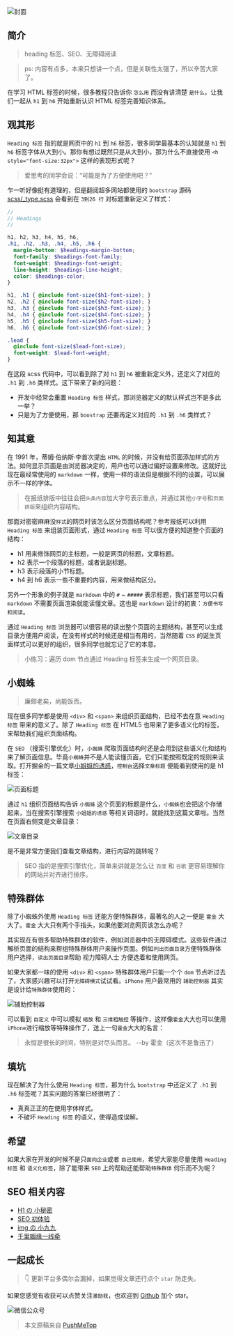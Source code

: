 <!-- # H1 の 小秘密 -->

![封面](https://raw.githubusercontent.com/pushmetop/resource/master/30-seconds-for-everyday/heading/poster.png)

## 简介

> heading 标签、SEO、无障碍阅读

> ps: 内容有点多，本来只想讲一个点，但是关联性太强了，所以辛苦大家了。

在学习 HTML 标签的时候，很多教程只告诉你 `怎么用` 而没有讲清楚 `是什么`，让我们一起从 `h1` 到 `h6` 开始重新认识 HTML 标签完善知识体系。

## 观其形

`Heading 标签` 指的就是网页中的 `h1` 到 `h6` 标签，很多同学最基本的认知就是 `h1` 到 `h6` 标签字体从大到小。那你有想过既然只是从大到小，那为什么不直接使用 `<h style="font-size:32px">` 这样的表现形式呢？

> 爱思考的同学会说：“可能是为了方便使用吧？”

乍一听好像挺有道理的，但是翻阅超多网站都使用的 `bootstrap` 源码 [scss/_type.scss](https://github.com/twbs/bootstrap/blob/ff29c1224c20b8fcf2d1e7c28426470f1dc3e40d/scss/_type.scss) 会看到在 `3到26 行` 对标题重新定义了样式：

```scss
//
// Headings
//

h1, h2, h3, h4, h5, h6,
.h1, .h2, .h3, .h4, .h5, .h6 {
  margin-bottom: $headings-margin-bottom;
  font-family: $headings-font-family;
  font-weight: $headings-font-weight;
  line-height: $headings-line-height;
  color: $headings-color;
}

h1, .h1 { @include font-size($h1-font-size); }
h2, .h2 { @include font-size($h2-font-size); }
h3, .h3 { @include font-size($h3-font-size); }
h4, .h4 { @include font-size($h4-font-size); }
h5, .h5 { @include font-size($h5-font-size); }
h6, .h6 { @include font-size($h6-font-size); }

.lead {
  @include font-size($lead-font-size);
  font-weight: $lead-font-weight;
}
```

在这段 scss 代码中，可以看到除了对 `h1` 到 `h6` 被重新定义外，还定义了对应的 `.h1` 到 `.h6` 类样式。这下带来了新的问题：

* 开发中经常会重置 `Heading 标签` 样式，那浏览器定义的默认样式岂不是多此一举？
* 只是为了方便使用，那 `boostrap` 还要再定义对应的 `.h1` 到 `.h6` 类样式？

## 知其意

在 1991 年，蒂姆·伯纳斯·李首次提出 `HTML` 的时候，并没有给页面添加样式的方法。如何显示页面是由浏览器决定的，用户也可以通过偏好设置来修改。这就好比现在最经常使用的 `markdown` 一样，使用一样的语法但是根据不同的设置，可以展示不一样的字体。

> 在报纸排版中往往会把`头条内容`加大字号表示重点，并通过其他`小字号`和`页面排版`来组织内容结构。

那面对密密麻麻没`样式`的网页时该怎么区分页面结构呢？参考报纸可以利用 `Heading 标签` 来组装页面形式，通过 `Heading 标签` 可以很方便的知道整个页面的结构：

* h1 用来修饰网页的主标题，一般是网页的标题，文章标题。
* h2 表示一个段落的标题，或者说副标题。
* h3 表示段落的小节标题。
* h4 到 h6 表示一些不重要的内容，用来做结构区分。

另外一个形象的例子就是 `markdown` 中的 `#` ~ `#####` 表示标题，我们甚至可以只看 `markdown` 不需要页面渲染就能读懂文章。这也是 `markdown` 设计的初衷：`方便书写和阅读`。

通过 `Heading 标签` 浏览器可以很容易的读出整个页面的主题结构，甚至可以生成目录方便用户阅读，在没有样式的时候还是相当有用的，当然随着 `CSS` 的诞生页面样式可以更好的组织，很多同学也就忘记了它的本意。

> 小练习：遍历 dom 节点通过 Heading 标签来生成一个网页目录。

## 小蜘蛛

> 廉颇老矣，尚能饭否。

现在很多同学都是使用 `<div>` 和 `<span>` 来组织页面结构，已经不去在意 `Heading 标签` 带来的意义了。除了 `Heading 标签` 在 HTML5 也带来了更多语义化的标签，来帮助我们组织页面结构。

在 `SEO` （搜索引擎优化）时，`小蜘蛛` 爬取页面结构时还是会用到这些语义化和结构 来了解页面信息。毕竟`小蜘蛛`并不是人能读懂页面，它们只能按照既定的规则来读取。打开掘金的一篇文章[小姐姐的诱惑](https://github.com/pushmetop/30-seconds-for-everyday/blob/master/posts/hijack.md)，`控制台`选择`文章标题` 便能看到使用的是 h1 标签：

![页面标题](https://raw.githubusercontent.com/pushmetop/resource/master/30-seconds-for-everyday/heading/title.png)

通过 `h1` 组织页面结构告诉 `小蜘蛛` 这个页面的标题是什么，`小蜘蛛`也会把这个存储起来，当在搜索引擎搜索 `小姐姐的诱惑` 等相关词语时，就能找到这篇文章啦。当然在页面右侧变是文章目录：

![文章目录](https://raw.githubusercontent.com/pushmetop/resource/master/30-seconds-for-everyday/heading/contents.png)

是不是非常方便我们查看文章结构，进行内容的跳转呢？

> SEO 指的是搜索引擎优化，简单来讲就是怎么让 `百度` 和 `谷歌` 更容易理解你的网站并对齐进行排序。

## 特殊群体

除了小蜘蛛外使用 `Heading 标签` 还能方便特殊群体，最著名的人之一便是 `霍金` 大大了。`霍金` 大大只有两个手指头，如果他要浏览网页该怎么办呢？

其实现在有很多帮助特殊群体的软件，例如浏览器中的无障碍模式。这些软件通过解析页面的结构来帮组特殊群体用户来操作页面。例如`列出页面目录`方便特殊群体用户选择，`读出页面目录`帮助 视力障碍人士 方便选着和使用网页。

如果大家都一味的使用 `<div>` 和 `<span>` 特殊群体用户只能一个个 `dom` 节点听过去了，大家感兴趣可以打开`无障碍模式`试试看。`iPhone` 用户最常用的 `辅助控制器` 其实是设计给`特殊群体`使用的：

![辅助控制器](https://raw.githubusercontent.com/pushmetop/resource/master/30-seconds-for-everyday/heading/iphone.png)

可以看到 `自定义` 中可以模拟 `缩放` 和 `三维粗触控` 等操作，这样像`霍金`大大也可以使用`iPhone`进行缩放等特殊操作了，送上一句`霍金`大大的名言：

> 永恒是很长的时间，特别是对尽头而言。 --by 霍金（这次不是鲁迅了）

## 填坑

现在解决了为什么使用 `Heading 标签`，那为什么 `bootstrap` 中还定义了 `.h1` 到 `.h6` 标签呢？其实问题的答案已经很明了：

* 真真正正的在使用字体样式。
* 不破坏 `Heading 标签` 的语义，使得造成误解。

## 希望

如果大家在开发的时候不是只`面向企业`或者 `自己使用`，希望大家能尽量使用 `Heading 标签` 和 `语义化标签`，除了能带来 `SEO` 上的帮助还能帮助`特殊群体` 何乐而不为呢？

## SEO 相关内容

* [H1 の 小秘密](https://github.com/pushmetop/30-seconds-for-everyday/blob/master/posts/heading.md)
* [SEO 初体验](https://github.com/pushmetop/30-seconds-for-everyday/blob/master/posts/seo-101.md)
* [img の 小九九](https://github.com/pushmetop/30-seconds-for-everyday/blob/master/posts/img-tag.md)
* [千里姻缘一线牵](https://github.com/pushmetop/30-seconds-for-everyday/blob/master/posts/hyperlink.md)

## 一起成长

> 👇 更新平台多偶尔会漏掉，如果觉得文章还行点个 `star` 防走失。

如果您感觉有收获可以点赞关注`激励我`，也欢迎到 [Github](https://github.com/pushmetop/30-seconds-for-everyday) 加个 star。

![微信公众号](https://raw.githubusercontent.com/pushmetop/resource/master/donate/pushmetop.png)

> 本文原稿来自 [PushMeTop](https://github.com/pushmetop)